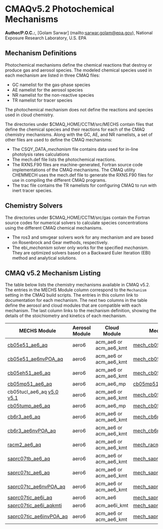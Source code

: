 # CMAQv5.2 Photochemical Mechanisms

**Author/P.O.C.:**, [Golam Sarwar] (mailto:sarwar.golam@epa.gov), National Exposure Research Laboratory, U.S. EPA

## Mechanism Definitions

Photochemical mechanisms define the chemical reactions that destroy or produce gas and aerosol species.  The modeled chemical species used in each mechanism are listed in three CMAQ files:
- GC namelist for the gas-phase species
- AE namelist for the aerosol species
- NR namelist for the non-reactive species
- TR namelist for tracer species

The photochemical mechanism does not define the reactions and species used in cloud chemistry.

The directories under $CMAQ_HOME/CCTM/src/MECHS contain files that define the chemical species and their reactions for each of the CMAQ chemistry mechanisms. Along with the GC, AE, and NR namelists, a set of other files are used to define the CMAQ mechanisms:
- The CSQY_DATA_*mechanism* file contains data used for in-line photolysis rates calculations
- The mech.def file lists the photochemical reactions.
- The RXNS.F90 files are machine-generated, Fortran source code implementations of the CMAQ mechanisms. The CMAQ utility CHEMMECH uses the mech.def file to generate the RXNS.F90 files for use in compiling the different CMAQ programs.
- The trac file contains the TR namelists for configuring CMAQ to run with inert tracer species.

## Chemistry Solvers

The directories under $CMAQ_HOME/CCTM/src/gas contain the Fortran source codes for numerical solvers to calculate species concentrations using the different CMAQ chemical mechanisms.

- The ros3 and smvgear solvers work for any mechanism and are based on Rosenbrock and Gear methods, respectively.
- The ebi_*mechanism* solver only works for the specified *mechanism*. They are optimized solvers based on a Backward Euler Iteration (EBI) method and analytical solutions.

## CMAQ v5.2 Mechanism Listing
The table below lists the chemistry mechanisms available in CMAQ v5.2.  The entries in the MECHS Module column correspond to the `Mechanism` setting in the CMAQ build scripts. The entries in this column link to documentation for each mechanism.   The next two columns in the table define the aerosol and cloud modules that are compatible with each mechanism. The last column links to the mechanism definition, showing the details of the stoichiometry and kinetics of each mechanism.

|**MECHS Module**|**Aerosol Module**|**Cloud Module**|**Mechanism Definition**|**Species Table**|
|---|---|---|---|---|
| [cb05e51_ae6_aq](https://www.airqualitymodeling.org/index.php/CMAQ_v5.1_CB05_updates) | aero6 | acm_ae6 or acm_ae6_kmt|[mech_cb05e51_ae6_aq.def](../../src/MECHS/cb05e51_ae6_aq/mech_cb05e51_ae6_aq.def)|[cb05e51_ae6_aq_species_table](../../../DOCS/User_Manual/Appendix_A/cb05e51_ae6_aq/cb05e51_ae6_aq_species_table.md)
| [cb05e51_ae6nvPOA_aq](SemiVolPOA_pcSOA.md) | aero6 | acm_ae6 or acm_ae6_kmt|[mech_cb05e51_ae6nvPOA_aq.def](../../src/MECHS/cb05e51_ae6nvPOA_aq/mech_cb05e51_ae6nvPOA_aq.def) |
| [cb05eh51_ae6_aq](Halogen_Chemistry.md) | aero6 | acm_ae6 or acm_ae6_kmt| [mech_cb05eh51_ae6_aq.def](../../src/MECHS/cb05eh51_ae6_aq/mech_cb05eh51_ae6_aq.def) |
| [cb05mp51_ae6_aq](https://www.airqualitymodeling.org/index.php/CMAQ_v5.1_cb05mp51_ae6_aq) | aero6 | acm_ae6_mp|[cb05mp51_ae6_aq.def](../../src/MECHS/cb05mp51_ae6_aq/cb05mp51_ae6_aq.def) |
| cb05tucl_ae6_aq [v5.0](https://www.airqualitymodeling.org/index.php/CMAQv5.0_Chemistry_Notes#CB05TUCL) [v5.1](https://www.airqualitymodeling.org/index.php/CMAQ_v5.1_CB05_updates#CB05tucl_Mechanism_Updates) | aero6 | acm_ae6 or acm_ae6_kmt|[mech_cb05tucl_ae6_aq.def](../../src/MECHS/cb05tucl_ae6_aq/mech_cb05tucl_ae6_aq.def) |
| [cb05tump_ae6_aq](https://www.airqualitymodeling.org/index.php/CMAQ_v5.1_cb05tump_ae6_aq) | aero6 | acm_ae6_mp|[mech_cb05tump_ae6_aq.def](../../src/MECHS/cb05tump_ae6_aq/mech_cb05tump_ae6_aq.def) |
| [cb6r3_ae6_aq](CB6_release_notes.md) | aero6 | acm_ae6 or acm_ae6_kmt| [mech_cb6r3_ae6_aq.def](../../src/MECHS/cb6r3_ae6_aq/mech_cb6r3_ae6_aq.def) |
| [cb6r3_ae6nvPOA_aq](SemiVolPOA_pcSOA.md) | aero6 | acm_ae6 or acm_ae6_kmt|[mech_cb6r3_ae6nvPOA_aq.def](../../src/MECHS/cb6r3_ae6nvPOA_aq/mech_cb6r3_ae6nvPOA_aq.def) |
| [racm2_ae6_aq](https://www.airqualitymodeling.org/index.php/CMAQv5.0.2_gas-phase_chemistry#New_Mechanism:_RACM2) | aero6 | acm_ae6 or acm_ae6_kmt|[mech_racm2_ae6_aq.def](../../src/MECHS/racm2_ae6_aq/mech_racm2_ae6_aq.def) |
| [saprc07tb_ae6_aq](https://www.airqualitymodeling.org/index.php/CMAQv5.0_Chemistry_Notes#SAPRC07T) | aero6 | acm_ae6 or acm_ae6_kmt|[mech_saprc07tb_ae6_aq.def)](../../src/MECHS/saprc07tb_ae6_aq/mech_saprc07tb_ae6_aq.def) |
| [saprc07tc_ae6_aq](https://www.airqualitymodeling.org/index.php/CMAQv5.0_Chemistry_Notes#SAPRC07T) | aero6 | acm_ae6 or acm_ae6_kmt| [mech_saprc07tc_ae6_aq.def](../../src/MECHS/saprc07tc_ae6_aq/mech_saprc07tc_ae6_aq.def) |
| [saprc07tc_ae6nvPOA_aq](SemiVolPOA_pcSOA.md) | aero6 | acm_ae6 or acm_ae6_kmt|[mech_saprc07tc_ae6nvPOA_aq.def](../../src/MECHS/saprc07tc_ae6nvPOA_aq/mech_saprc07tc_ae6nvPOA_aq.def) |
| [saprc07tic_ae6i_aq](https://www.airqualitymodeling.org/index.php/CMAQ_v5.1_SAPRC07tic_AE6i) | aero6 | acm_ae6|[mech_saprc07tic_ae6i_aq.def](../../src/MECHS/saprc07tic_ae6i_aq/mech_saprc07tic_ae6i_aq.def) |
| [saprc07tic_ae6i_aqkmti](https://www.airqualitymodeling.org/index.php/CMAQv5.1_Aqueous_Chemistry#Additional_options_associated_with_AQCHEM-KMT.28I.29) | aero6 | acm_ae6i_kmt|[mech_saprc07tic_ae6i_aqkmti.def](../../src/MECHS/saprc07tic_ae6i_aqkmti/mech_saprc07tic_ae6i_aq.def) |
| [saprc07tic_ae6invPOA_aq](SemiVolPOA_pcSOA.md) | aero6 | acm_ae6 or acm_ae6_kmt|[mech_saprc07tic_ae6invPOA_aq.def](../../src/MECHS/saprc07tic_ae6invPOA_aq/mech_saprc07tic_ae6invPOA_aq.def) |
